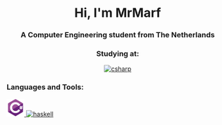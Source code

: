 <h1 align="center">Hi, I'm MrMarf</h1>
<h3 align="center">A Computer Engineering student from The Netherlands</h3>
<h3 align="center">Studying at:</h3>
<p align="center"> <a href="https://www.uu.nl/en" target="_blank" rel="noreferrer"> <img src="https://www.uu.nl/sites/default/files/styles/original_image/public/uu-logo-en-geenwitruimte.png" alt="csharp" height="40"/> </a>

<br/>
<h3 align="left">Languages and Tools:</h3>
<p align="left"> <a href="https://www.w3schools.com/cs/" target="_blank" rel="noreferrer"> <img src="https://raw.githubusercontent.com/devicons/devicon/master/icons/csharp/csharp-original.svg" alt="csharp" width="40" height="40"/> </a> <a href="https://www.haskell.org/" target="_blank" rel="noreferrer"> <img src="https://upload.wikimedia.org/wikipedia/commons/1/1c/Haskell-Logo.svg" alt="haskell" width="40" height="40"/> </a> </p>

